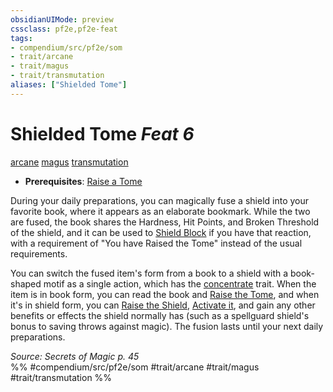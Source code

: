 ```yaml
---
obsidianUIMode: preview
cssclass: pf2e,pf2e-feat
tags:
- compendium/src/pf2e/som
- trait/arcane
- trait/magus
- trait/transmutation
aliases: ["Shielded Tome"]
---
```

# Shielded Tome  *Feat 6*  
[arcane](/rules/traits/arcane.md)  [magus](/rules/traits/magus-som.md)  [transmutation](/rules/traits/transmutation.md)  

- **Prerequisites**: [Raise a Tome](/compendium/feats/raise-a-tome-som.md)

During your daily preparations, you can magically fuse a shield into your favorite book, where it appears as an elaborate bookmark. While the two are fused, the book shares the Hardness, Hit Points, and Broken Threshold of the shield, and it can be used to [Shield Block](/compendium/feats/shield-block.md) if you have that reaction, with a requirement of "You have Raised the Tome" instead of the usual requirements.

You can switch the fused item's form from a book to a shield with a book-shaped motif as a single action, which has the [concentrate](/rules/traits/concentrate.md) trait. When the item is in book form, you can read the book and [Raise the Tome](/compendium/feats/raise-a-tome-som.md), and when it's in shield form, you can [Raise the Shield](/rules/actions/raise-a-shield.md), [Activate it](/rules/actions/activate-an-item.md), and gain any other benefits or effects the shield normally has (such as a spellguard shield's bonus to saving throws against magic). The fusion lasts until your next daily preparations.

*Source: Secrets of Magic p. 45*  
%% #compendium/src/pf2e/som #trait/arcane #trait/magus #trait/transmutation %%